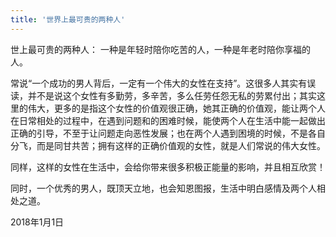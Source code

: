 ```yaml
---
title: '世界上最可贵的两种人'
---
```

 
世上最可贵的两种人： 一种是年轻时陪你吃苦的人，一种是年老时陪你享福的人。  

常说“一个成功的男人背后，一定有一个伟大的女性在支持”。这很多人其实有误读，并不是说这个女性有多勤劳，多辛苦，多么任劳任怨无私的劳累付出；其实这里的伟大，更多的是指这个女性的价值观很正确，她其正确的价值观，能让两个人在日常相处的过程中，在遇到问题和的困难时候，能使两个人在生活中能一起做出正确的引导，不至于让问题走向恶性发展；也在两个人遇到困境的时候，不是各自分飞，而是同甘共苦；拥有这样的正确价值观的女性，就是人们常说的伟大女性。

同样，这样的女性在生活中，会给你带来很多积极正能量的影响，并且相互欣赏！

同时，一个优秀的男人，既顶天立地，也会知恩图报，生活中明白感情及两个人相处之道。

2018年1月1日
